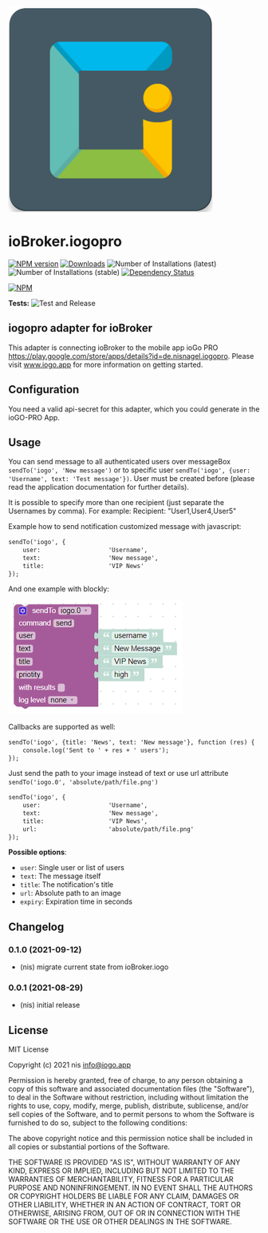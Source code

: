![Logo](admin/iogopro.png)
# ioBroker.iogopro

[![NPM version](https://img.shields.io/npm/v/iobroker.iogopro.svg)](https://www.npmjs.com/package/iobroker.iogopro)
[![Downloads](https://img.shields.io/npm/dm/iobroker.iogopro.svg)](https://www.npmjs.com/package/iobroker.iogopro)
![Number of Installations (latest)](https://iobroker.live/badges/iogopro-installed.svg)
![Number of Installations (stable)](https://iobroker.live/badges/iogopro-stable.svg)
[![Dependency Status](https://img.shields.io/david/nisiode/iobroker.iogopro.svg)](https://david-dm.org/nisiode/iobroker.iogopro)

[![NPM](https://nodei.co/npm/iobroker.iogopro.png?downloads=true)](https://nodei.co/npm/iobroker.iogopro/)

**Tests:** ![Test and Release](https://github.com/nisiode/ioBroker.iogopro/workflows/Test%20and%20Release/badge.svg)

## iogopro adapter for ioBroker

This adapter is connecting ioBroker to the mobile app ioGo PRO https://play.google.com/store/apps/details?id=de.nisnagel.iogopro.
Please visit www.iogo.app for more information on getting started.

## Configuration
You need a valid api-secret for this adapter, which you could generate in the ioGO-PRO App.

## Usage
You can send message to all authenticated users over messageBox `sendTo('iogo', 'New message')`
or to specific user `sendTo('iogo', {user: 'Username', text: 'Test message'})`.
User must be created before (please read the application documentation for further details).

It is possible to specify more than one recipient (just separate the Usernames by comma). For example: Recipient: "User1,User4,User5"

Example how to send notification customized message with javascript:
```
sendTo('iogo', {
    user:                   'Username',
    text:                   'New message',
    title:                  'VIP News'
});
```

And one example with blockly:

![blockly](img/blockly.png)

Callbacks are supported as well:
```
sendTo('iogo', {title: 'News', text: 'New message'}, function (res) {
    console.log('Sent to ' + res + ' users');
});
```

Just send the path to your image instead of text or use url attribute `sendTo('iogo.0', 'absolute/path/file.png')`
```
sendTo('iogo', {
    user:                   'Username',
    text:                   'New message',
    title:                  'VIP News',
    url:                    'absolute/path/file.png'
});
```

**Possible options**:
- `user`: Single user or list of users
- `text`: The message itself
- `title`: The notification's title
- `url`: Absolute path to an image
- `expiry`: Expiration time in seconds

## Changelog
<!--
	Placeholder for the next version (at the beginning of the line):
	### **WORK IN PROGRESS**
-->

### 0.1.0 (2021-09-12)
* (nis) migrate current state from ioBroker.iogo

### 0.0.1 (2021-08-29)
* (nis) initial release

## License
MIT License

Copyright (c) 2021 nis <info@iogo.app>

Permission is hereby granted, free of charge, to any person obtaining a copy
of this software and associated documentation files (the "Software"), to deal
in the Software without restriction, including without limitation the rights
to use, copy, modify, merge, publish, distribute, sublicense, and/or sell
copies of the Software, and to permit persons to whom the Software is
furnished to do so, subject to the following conditions:

The above copyright notice and this permission notice shall be included in all
copies or substantial portions of the Software.

THE SOFTWARE IS PROVIDED "AS IS", WITHOUT WARRANTY OF ANY KIND, EXPRESS OR
IMPLIED, INCLUDING BUT NOT LIMITED TO THE WARRANTIES OF MERCHANTABILITY,
FITNESS FOR A PARTICULAR PURPOSE AND NONINFRINGEMENT. IN NO EVENT SHALL THE
AUTHORS OR COPYRIGHT HOLDERS BE LIABLE FOR ANY CLAIM, DAMAGES OR OTHER
LIABILITY, WHETHER IN AN ACTION OF CONTRACT, TORT OR OTHERWISE, ARISING FROM,
OUT OF OR IN CONNECTION WITH THE SOFTWARE OR THE USE OR OTHER DEALINGS IN THE
SOFTWARE.